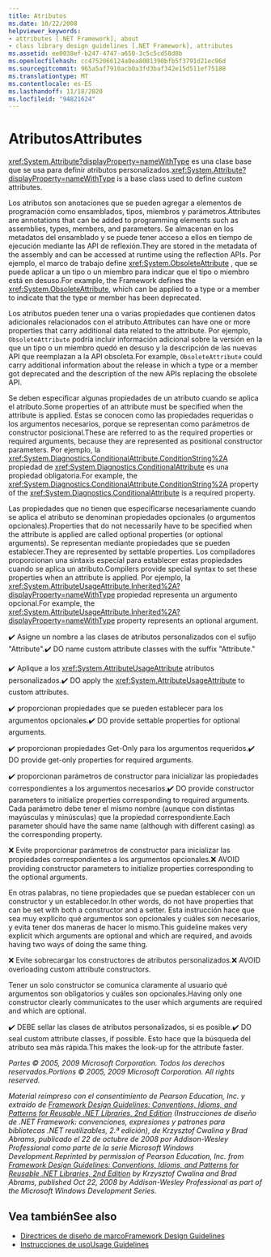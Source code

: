 ```yaml
---
title: Atributos
ms.date: 10/22/2008
helpviewer_keywords:
- attributes [.NET Framework], about
- class library design guidelines [.NET Framework], attributes
ms.assetid: ee0038ef-b247-4747-a650-3c5c5cd58d8b
ms.openlocfilehash: cc4752066124a0ea8081390bfb5f3791d21ec96d
ms.sourcegitcommit: 965a5af7918acb0a3fd3baf342e15d511ef75188
ms.translationtype: MT
ms.contentlocale: es-ES
ms.lasthandoff: 11/18/2020
ms.locfileid: "94821624"
---
```

# <a name="attributes"></a><span data-ttu-id="eaf8b-102">Atributos</span><span class="sxs-lookup"><span data-stu-id="eaf8b-102">Attributes</span></span>
<span data-ttu-id="eaf8b-103"><xref:System.Attribute?displayProperty=nameWithType> es una clase base que se usa para definir atributos personalizados.</span><span class="sxs-lookup"><span data-stu-id="eaf8b-103"><xref:System.Attribute?displayProperty=nameWithType> is a base class used to define custom attributes.</span></span>

 <span data-ttu-id="eaf8b-104">Los atributos son anotaciones que se pueden agregar a elementos de programación como ensamblados, tipos, miembros y parámetros.</span><span class="sxs-lookup"><span data-stu-id="eaf8b-104">Attributes are annotations that can be added to programming elements such as assemblies, types, members, and parameters.</span></span> <span data-ttu-id="eaf8b-105">Se almacenan en los metadatos del ensamblado y se puede tener acceso a ellos en tiempo de ejecución mediante las API de reflexión.</span><span class="sxs-lookup"><span data-stu-id="eaf8b-105">They are stored in the metadata of the assembly and can be accessed at runtime using the reflection APIs.</span></span> <span data-ttu-id="eaf8b-106">Por ejemplo, el marco de trabajo define <xref:System.ObsoleteAttribute> , que se puede aplicar a un tipo o un miembro para indicar que el tipo o miembro está en desuso.</span><span class="sxs-lookup"><span data-stu-id="eaf8b-106">For example, the Framework defines the <xref:System.ObsoleteAttribute>, which can be applied to a type or a member to indicate that the type or member has been deprecated.</span></span>

 <span data-ttu-id="eaf8b-107">Los atributos pueden tener una o varias propiedades que contienen datos adicionales relacionados con el atributo.</span><span class="sxs-lookup"><span data-stu-id="eaf8b-107">Attributes can have one or more properties that carry additional data related to the attribute.</span></span> <span data-ttu-id="eaf8b-108">Por ejemplo, `ObsoleteAttribute` podría incluir información adicional sobre la versión en la que un tipo o un miembro quedó en desuso y la descripción de las nuevas API que reemplazan a la API obsoleta.</span><span class="sxs-lookup"><span data-stu-id="eaf8b-108">For example, `ObsoleteAttribute` could carry additional information about the release in which a type or a member got deprecated and the description of the new APIs replacing the obsolete API.</span></span>

 <span data-ttu-id="eaf8b-109">Se deben especificar algunas propiedades de un atributo cuando se aplica el atributo.</span><span class="sxs-lookup"><span data-stu-id="eaf8b-109">Some properties of an attribute must be specified when the attribute is applied.</span></span> <span data-ttu-id="eaf8b-110">Estas se conocen como las propiedades requeridas o los argumentos necesarios, porque se representan como parámetros de constructor posicional.</span><span class="sxs-lookup"><span data-stu-id="eaf8b-110">These are referred to as the required properties or required arguments, because they are represented as positional constructor parameters.</span></span> <span data-ttu-id="eaf8b-111">Por ejemplo, la <xref:System.Diagnostics.ConditionalAttribute.ConditionString%2A> propiedad de <xref:System.Diagnostics.ConditionalAttribute> es una propiedad obligatoria.</span><span class="sxs-lookup"><span data-stu-id="eaf8b-111">For example, the <xref:System.Diagnostics.ConditionalAttribute.ConditionString%2A> property of the <xref:System.Diagnostics.ConditionalAttribute> is a required property.</span></span>

 <span data-ttu-id="eaf8b-112">Las propiedades que no tienen que especificarse necesariamente cuando se aplica el atributo se denominan propiedades opcionales (o argumentos opcionales).</span><span class="sxs-lookup"><span data-stu-id="eaf8b-112">Properties that do not necessarily have to be specified when the attribute is applied are called optional properties (or optional arguments).</span></span> <span data-ttu-id="eaf8b-113">Se representan mediante propiedades que se pueden establecer.</span><span class="sxs-lookup"><span data-stu-id="eaf8b-113">They are represented by settable properties.</span></span> <span data-ttu-id="eaf8b-114">Los compiladores proporcionan una sintaxis especial para establecer estas propiedades cuando se aplica un atributo.</span><span class="sxs-lookup"><span data-stu-id="eaf8b-114">Compilers provide special syntax to set these properties when an attribute is applied.</span></span> <span data-ttu-id="eaf8b-115">Por ejemplo, la <xref:System.AttributeUsageAttribute.Inherited%2A?displayProperty=nameWithType> propiedad representa un argumento opcional.</span><span class="sxs-lookup"><span data-stu-id="eaf8b-115">For example, the <xref:System.AttributeUsageAttribute.Inherited%2A?displayProperty=nameWithType> property represents an optional argument.</span></span>

 <span data-ttu-id="eaf8b-116">✔️ Asigne un nombre a las clases de atributos personalizados con el sufijo "Attribute".</span><span class="sxs-lookup"><span data-stu-id="eaf8b-116">✔️ DO name custom attribute classes with the suffix "Attribute."</span></span>

 <span data-ttu-id="eaf8b-117">✔️ Aplique a los <xref:System.AttributeUsageAttribute> atributos personalizados.</span><span class="sxs-lookup"><span data-stu-id="eaf8b-117">✔️ DO apply the <xref:System.AttributeUsageAttribute> to custom attributes.</span></span>

 <span data-ttu-id="eaf8b-118">✔️ proporcionan propiedades que se pueden establecer para los argumentos opcionales.</span><span class="sxs-lookup"><span data-stu-id="eaf8b-118">✔️ DO provide settable properties for optional arguments.</span></span>

 <span data-ttu-id="eaf8b-119">✔️ proporcionan propiedades Get-Only para los argumentos requeridos.</span><span class="sxs-lookup"><span data-stu-id="eaf8b-119">✔️ DO provide get-only properties for required arguments.</span></span>

 <span data-ttu-id="eaf8b-120">✔️ proporcionan parámetros de constructor para inicializar las propiedades correspondientes a los argumentos necesarios.</span><span class="sxs-lookup"><span data-stu-id="eaf8b-120">✔️ DO provide constructor parameters to initialize properties corresponding to required arguments.</span></span> <span data-ttu-id="eaf8b-121">Cada parámetro debe tener el mismo nombre (aunque con distintas mayúsculas y minúsculas) que la propiedad correspondiente.</span><span class="sxs-lookup"><span data-stu-id="eaf8b-121">Each parameter should have the same name (although with different casing) as the corresponding property.</span></span>

 <span data-ttu-id="eaf8b-122">❌ Evite proporcionar parámetros de constructor para inicializar las propiedades correspondientes a los argumentos opcionales.</span><span class="sxs-lookup"><span data-stu-id="eaf8b-122">❌ AVOID providing constructor parameters to initialize properties corresponding to the optional arguments.</span></span>

 <span data-ttu-id="eaf8b-123">En otras palabras, no tiene propiedades que se puedan establecer con un constructor y un establecedor.</span><span class="sxs-lookup"><span data-stu-id="eaf8b-123">In other words, do not have properties that can be set with both a constructor and a setter.</span></span> <span data-ttu-id="eaf8b-124">Esta instrucción hace que sea muy explícito qué argumentos son opcionales y cuáles son necesarios, y evita tener dos maneras de hacer lo mismo.</span><span class="sxs-lookup"><span data-stu-id="eaf8b-124">This guideline makes very explicit which arguments are optional and which are required, and avoids having two ways of doing the same thing.</span></span>

 <span data-ttu-id="eaf8b-125">❌ Evite sobrecargar los constructores de atributos personalizados.</span><span class="sxs-lookup"><span data-stu-id="eaf8b-125">❌ AVOID overloading custom attribute constructors.</span></span>

 <span data-ttu-id="eaf8b-126">Tener un solo constructor se comunica claramente al usuario qué argumentos son obligatorios y cuáles son opcionales.</span><span class="sxs-lookup"><span data-stu-id="eaf8b-126">Having only one constructor clearly communicates to the user which arguments are required and which are optional.</span></span>

 <span data-ttu-id="eaf8b-127">✔️ DEBE sellar las clases de atributos personalizados, si es posible.</span><span class="sxs-lookup"><span data-stu-id="eaf8b-127">✔️ DO seal custom attribute classes, if possible.</span></span> <span data-ttu-id="eaf8b-128">Esto hace que la búsqueda del atributo sea más rápida.</span><span class="sxs-lookup"><span data-stu-id="eaf8b-128">This makes the look-up for the attribute faster.</span></span>

 <span data-ttu-id="eaf8b-129">*Partes &copy; 2005, 2009 Microsoft Corporation. Todos los derechos reservados.*</span><span class="sxs-lookup"><span data-stu-id="eaf8b-129">*Portions &copy; 2005, 2009 Microsoft Corporation. All rights reserved.*</span></span>

 <span data-ttu-id="eaf8b-130">*Material reimpreso con el consentimiento de Pearson Education, Inc. y extraído de [Framework Design Guidelines: Conventions, Idioms, and Patterns for Reusable .NET Libraries, 2nd Edition](https://www.informit.com/store/framework-design-guidelines-conventions-idioms-and-9780321545619) (Instrucciones de diseño de .NET Framework: convenciones, expresiones y patrones para bibliotecas .NET reutilizables, 2.ª edición), de Krzysztof Cwalina y Brad Abrams, publicado el 22 de octubre de 2008 por Addison-Wesley Professional como parte de la serie Microsoft Windows Development.*</span><span class="sxs-lookup"><span data-stu-id="eaf8b-130">*Reprinted by permission of Pearson Education, Inc. from [Framework Design Guidelines: Conventions, Idioms, and Patterns for Reusable .NET Libraries, 2nd Edition](https://www.informit.com/store/framework-design-guidelines-conventions-idioms-and-9780321545619) by Krzysztof Cwalina and Brad Abrams, published Oct 22, 2008 by Addison-Wesley Professional as part of the Microsoft Windows Development Series.*</span></span>

## <a name="see-also"></a><span data-ttu-id="eaf8b-131">Vea también</span><span class="sxs-lookup"><span data-stu-id="eaf8b-131">See also</span></span>

- [<span data-ttu-id="eaf8b-132">Directrices de diseño de marco</span><span class="sxs-lookup"><span data-stu-id="eaf8b-132">Framework Design Guidelines</span></span>](index.md)
- [<span data-ttu-id="eaf8b-133">Instrucciones de uso</span><span class="sxs-lookup"><span data-stu-id="eaf8b-133">Usage Guidelines</span></span>](usage-guidelines.md)
